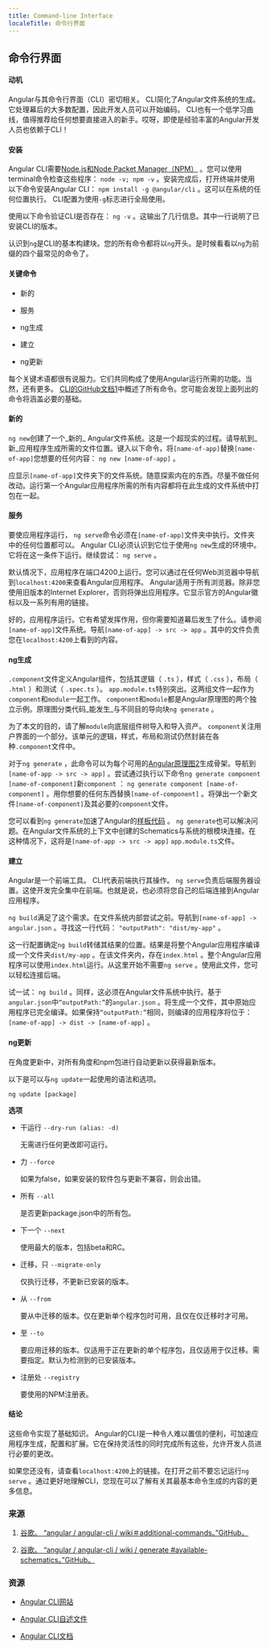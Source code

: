 ```yaml
---
title: Command-line Interface
localeTitle: 命令行界面
---
```

## 命令行界面

#### 动机

Angular与其命令行界面（CLI）密切相关。 CLI简化了Angular文件系统的生成。它处理幕后的大多数配置，因此开发人员可以开始编码。 CLI也有一个低学习曲线，值得推荐给任何想要直接进入的新手。哎呀，即使是经验丰富的Angular开发人员也依赖于CLI！

#### 安装

Angular CLI需要[Node.js和Node Packet Manager（NPM）](https://nodejs.org/en/) 。您可以使用terminal命令检查这些程序： `node -v; npm -v` 。安装完成后，打开终端并使用以下命令安装Angular CLI： `npm install -g @angular/cli` 。这可以在系统的任何位置执行。 CLI配置为使用`-g`标志进行全局使用。

使用以下命令验证CLI是否存在： `ng -v` 。这输出了几行信息。其中一行说明了已安装CLI的版本。

认识到`ng`是CLI的基本构建块。您的所有命令都将以`ng`开头。是时候看看以`ng`为前缀的四个最常见的命令了。

#### 关键命令

*   新的
    
*   服务
    
*   ng生成
    
*   建立
    
*   ng更新
    

每个关键术语都很有说服力。它们共同构成了使用Angular运行所需的功能。当然，还有更多。 [CLI的GitHub文档1](https://github.com/angular/angular-cli/wiki#additional-commands)中概述了所有命令。您可能会发现上面列出的命令将涵盖必要的基础。

#### 新的

`ng new`创建了一个_新的_ Angular文件系统。这是一个超现实的过程。请导航到_新_应用程序生成所需的文件位置。键入以下命令，将`[name-of-app]`替换`[name-of-app]`您想要的任何内容： `ng new [name-of-app]` 。

应显示`[name-of-app]`文件夹下的文件系统。随意探索内在的东西。尽量不做任何改动。运行第一个Angular应用程序所需的所有内容都将在此生成的文件系统中打包在一起。

#### 服务

要使应用程序运行， `ng serve`命令必须在`[name-of-app]`文件夹中执行。文件夹中的任何位置都可以。 Angular CLI必须认识到它位于使用`ng new`生成的环境中。它将在这一条件下运行。继续尝试： `ng serve` 。

默认情况下，应用程序在端口4200上运行。您可以通过在任何Web浏览器中导航到`localhost:4200`来查看Angular应用程序。 Angular适用于所有浏览器。除非您使用旧版本的Internet Explorer，否则将弹出应用程序。它显示官方的Angular徽标以及一系列有用的链接。

好的，应用程序运行。它有希望发挥作用，但你需要知道幕后发生了什么。请参阅`[name-of-app]`文件系统。导航`[name-of-app] -> src -> app` 。其中的文件负责您在`localhost:4200`上看到的内容。

#### ng生成

`.component`文件定义Angular组件，包括其逻辑（ `.ts` ），样式（ `.css` ），布局（ `.html` ）和测试（ `.spec.ts` ）。 `app.module.ts`特别突出。这两组文件一起作为`component`和`module`一起工作。 `component`和`module`都是Angular原理图的两个独立示例。原理图分类代码_能发生_与不同目的导向块`ng generate` 。

为了本文的目的，请了解`module`向底层组件树导入和导入资产。 `component`关注用户界面的一个部分。该单元的逻辑，样式，布局和测试仍然封装在各种`.component`文件中。

对于`ng generate` ，此命令可以为每个可用的[Angular原理图2](https://github.com/angular/angular-cli/wiki/generate#available-schematics)生成骨架。导航到`[name-of-app -> src -> app]` 。尝试通过执行以下命令`ng generate component [name-of-component]`新`component` ： `ng generate component [name-of-component]` 。用你想要的任何东西替换`[name-of-component]` 。将弹出一个新文件`[name-of-component]`及其必要的`component`文件。

您可以看到`ng generate`加速了Angular的[样板代码](https://en.wikipedia.org/wiki/Boilerplate_code) 。 `ng generate`也可以解决问题。在Angular文件系统的上下文中创建的Schematics与系统的根模块连接。在这种情况下，这将是`[name-of-app -> src -> app]` `app.module.ts`文件。

#### 建立

Angular是一个前端工具。 CLI代表前端执行其操作。 `ng serve`负责后端服务器设置。这使开发完全集中在前端。也就是说，也必须将您自己的后端连接到Angular应用程序。

`ng build`满足了这个需求。在文件系统内部尝试之前。导航到`[name-of-app] -> angular.json` 。寻找这一行代码： `"outputPath": "dist/my-app"` 。

这一行配置确定`ng build`转储其结果的位置。结果是将整个Angular应用程序编译成一个文件夹`dist/my-app` 。在该文件夹内，存在`index.html` 。整个Angular应用程序可以使用`index.html`运行。从这里开始不需要`ng serve` 。使用此文件，您可以轻松连接后端。

试一试： `ng build` 。同样，这必须在Angular文件系统中执行。基于`angular.json`中`“outputPath:”`的`angular.json` 。将生成一个文件，其中原始应用程序已完全编译。如果保持`“outputPath:”`相同，则编译的应用程序将位于： `[name-of-app] -> dist -> [name-of-app]` 。

#### ng更新

在角度更新中，对所有角度和npm包进行自动更新以获得最新版本。

以下是可以与`ng update`一起使用的语法和选项。

`ng update [package]`

**选项**

*   干运行 `--dry-run (alias: -d)`
    
    无需进行任何更改即可运行。
    
*   力 `--force`
    
    如果为false，如果安装的软件包与更新不兼容，则会出错。
    
*   所有 `--all`
    
    是否更新package.json中的所有包。
    
*   下一个 `--next`
    
    使用最大的版本，包括beta和RC。
    
*   迁移，只 `--migrate-only`
    
    仅执行迁移，不更新已安装的版本。
    
*   从 `--from`
    
    要从中迁移的版本。仅在更新单个程序包时可用，且仅在仅迁移时才可用。
    
*   至 `--to`
    
    要应用迁移的版本。仅适用于正在更新的单个程序包，且仅适用于仅迁移。需要指定。默认为检测到的已安装版本。
    
*   注册处 `--registry`
    
    要使用的NPM注册表。
    

#### 结论

这些命令实现了基础知识。 Angular的CLI是一种令人难以置信的便利，可加速应用程序生成，配置和扩展。它在保持灵活性的同时完成所有这些，允许开发人员进行必要的更改。

如果您还没有，请查看`localhost:4200`上的链接。在打开之前不要忘记运行`ng serve` 。通过更好地理解CLI，您现在可以了解有关其最基本命令生成的内容的更多信息。

### 来源

1.  [谷歌。 “angular / angular-cli / wiki＃additional-commands。”GitHub。](https://github.com/angular/angular-cli/wiki#additional-commands)
    
2.  [谷歌。 “angular / angular-cli / wiki / generate #available-schematics。”GitHub。](https://github.com/angular/angular-cli/wiki/generate#available-schematics)
    

### 资源

*   [Angular CLI网站](https://cli.angular.io)
    
*   [Angular CLI自述文件](https://github.com/angular/angular-cli#angular-cli)
    
*   [Angular CLI文档](https://github.com/angular/angular-cli/wiki)